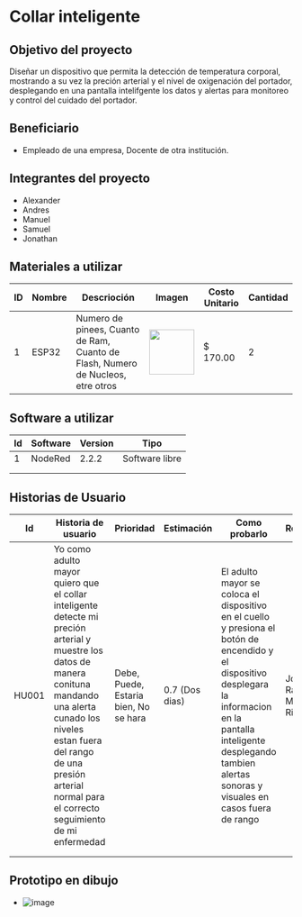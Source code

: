 # Collar inteligente
## Objetivo del proyecto
Diseñar un dispositivo que permita la detección de temperatura corporal, mostrando a su vez la preción arterial y el nivel de oxigenación del portador, desplegando en una pantalla intelifgente los datos y alertas para monitoreo y control del cuidado del portador.
## Beneficiario
- Empleado de una empresa, Docente de otra institución.
## Integrantes del proyecto
- Alexander
- Andres
- Manuel
- Samuel
- Jonathan
## Materiales a utilizar
|ID|Nombre|Descrioción|Imagen|Costo Unitario|Cantidad|
|--|------|-----------|------|--------------|--------|
|1|ESP32|Numero de pinees, Cuanto de Ram, Cuanto de Flash, Numero de Nucleos, etre otros|<img src="https://github.com/githMedinaGto/ProyectoDI/assets/89074060/20ace37d-76bc-4cb2-8c07-fdd3b2326508" width="80px" />|$ 170.00|2|
## Software a utilizar
| Id | Software | Version | Tipo |
|----|----------|---------|------|
|  1 | NodeRed  | 2.2.2   |Software libre|
|    |          |         |      |
|    |          |         |      |
## Historias de Usuario
| Id | Historia de usuario | Prioridad | Estimación | Como probarlo | Responsable |
|----|---------------------|-----------|------------|---------------|-------------|
|HU001|Yo como adulto mayor quiero que el collar inteligente detecte mi preción arterial y muestre los datos de manera conituna mandando una alerta cunado los niveles estan fuera del rango de una presión arterial normal para el correcto seguimiento de mi enfermedad |Debe, Puede, Estaria bien, No se hara |0.7 (Dos dias)|El adulto mayor se coloca el dispositivo en el cuello y presiona el botón de encendido y el dispositivo desplegara la informacion en la pantalla inteligente desplegando tambien alertas sonoras y visuales en casos fuera de rango|Jonathan Raciel Medina Rivera|
|    |                     |           |            |               |             |
|    |                     |           |            |               |             |

## Prototipo en dibujo
- ![image](https://github.com/githMedinaGto/ProyectoDI/assets/89074060/8bcc38bd-6ef7-4073-bb5a-23dde696cc11)
